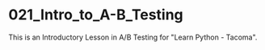 # 021_Intro_to_A-B_Testing
This is an Introductory Lesson in A/B Testing for "Learn Python - Tacoma". 
